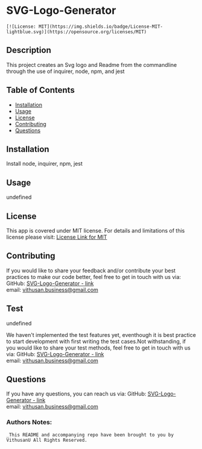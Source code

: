 # SVG-Logo-Generator
    [![License: MIT](https://img.shields.io/badge/License-MIT-lightblue.svg)](https://opensource.org/licenses/MIT)
  
  ## Description
  This project creates an Svg logo and Readme from the commandline through the use of inquirer, node, npm, and jest
  
  ## Table of Contents
  - [Installation](#installation)
  - [Usage](#usage)
  - [License](#license)
  - [Contributing](#contributing)
  - [Questions](#questions)
  
  
  ## Installation
  Install node, inquirer, npm, jest
  
  ## Usage
  undefined
  
  ## License
  This app is covered under MIT license. For details and limitations of this license please visit:
  [License Link for MIT](https://opensource.org/licenses/MIT)
  
  
  ## Contributing
  If you would like to share your feedback and/or contribute your best practices to make our code better, feel free to get in touch with us via:
    GitHub: [SVG-Logo-Generator - link](https://github.com/undefined/SVG-Logo-Generator)<br>
    email: <vithusan.business@gmail.com><br>
  
  ## Test
  undefined
  
  We haven't implemented the test features yet, eventhough it is best practice to start development with first writing the test cases.Not withstanding, if you would like to share your test methods, feel free to get in touch with us via:
    GitHub: [SVG-Logo-Generator - link](https://github.com/undefined/SVG-Logo-Generator)<br>
    email: <vithusan.business@gmail.com><br>
  
  ## Questions
  If you have any questions, you can reach us via:
    GitHub: [SVG-Logo-Generator - link](https://github.com/undefined/SVG-Logo-Generator)<br>
    email: <vithusan.business@gmail.com><br>
  
  ### Authors Notes: 
    _This README and accompanying repo have been brought to you by VithusanU All Rights Reserved.
  
  